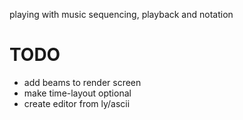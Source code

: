 playing with music sequencing, playback and notation


# TODO

- add beams to render screen
- make time-layout optional
- create editor from ly/ascii
